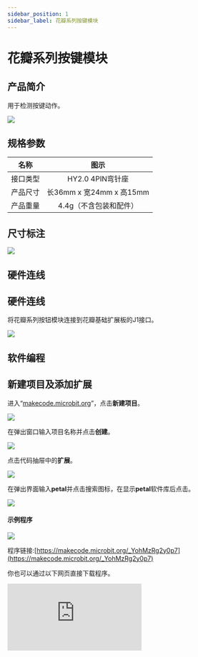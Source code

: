 ```yaml
---
sidebar_position: 1
sidebar_label: 花瓣系列按键模块
---
```


# 花瓣系列按键模块


## 产品简介

用于检测按键动作。

![](https://wiki-media-ef.oss-cn-hongkong.aliyuncs.com/docs/microbit/petal-series/petal-series-sensor/ef17001-01.png)

## 规格参数

|      名称     |            图示            |
| :----------: | :--------------------------: |
|   接口类型  |   HY2.0 4PIN弯针座   |
|   产品尺寸  |   长36mm x 宽24mm x 高15mm |
|   产品重量 |  4.4g（不含包装和配件）  |

## 尺寸标注

![](https://wiki-media-ef.oss-cn-hongkong.aliyuncs.com/docs/microbit/petal-series/petal-series-sensor/ef17001-02.png)

## 硬件连线

## 硬件连线

将花瓣系列按钮模块连接到花瓣基础扩展板的J1接口。

![](https://wiki-media-ef.oss-cn-hongkong.aliyuncs.com/docs/microbit/petal-series/petal-series-sensor/ef17001-03.png)

## 软件编程

## 新建项目及添加扩展

进入“[makecode.microbit.org](https://makecode.microbit.org)”，点击**新建项目**。

![](https://wiki-media-ef.oss-cn-hongkong.aliyuncs.com/docs/microbit/building-blocks/microbit-space-science-kit/images/microbit-space-science-kit-case01-07.png)

在弹出窗口输入项目名称并点击**创建**。

![](https://wiki-media-ef.oss-cn-hongkong.aliyuncs.com/docs/microbit/building-blocks/microbit-space-science-kit/images/microbit-space-science-kit-case01-11.png)

点击代码抽屉中的**扩展**。

![](https://wiki-media-ef.oss-cn-hongkong.aliyuncs.com/docs/microbit/building-blocks/microbit-space-science-kit/images/microbit-space-science-kit-case01-09.png)

在弹出界面输入**petal**并点击搜索图标，在显示**petal**软件库后点击。

![](https://wiki-media-ef.oss-cn-hongkong.aliyuncs.com/docs/microbit/petal-series/petal-series-sensor/ef17001-04.png)



#### 示例程序


![](https://wiki-media-ef.oss-cn-hongkong.aliyuncs.com/docs/microbit/petal-series/petal-series-sensor/ef17001-05.png)

程序链接:[https://makecode.microbit.org/_YohMzRg2y0p7](https://makecode.microbit.org/_YohMzRg2y0p7)

你也可以通过以下网页直接下载程序。

<div
    style={{
        position: 'relative',
        paddingBottom: '60%',
        overflow: 'hidden',
    }}
>
    <iframe
        src="https://makecode.microbit.org/_YohMzRg2y0p7"
        frameborder="0"
        sandbox="allow-popups allow-forms allow-scripts allow-same-origin"
        style={{
            position: 'absolute',
            width: '100%',
            height: '100%',
        }}
    />
</div>

## 下载程序

使用 USB 线连接 PC 和 micro:bit V2。

![](https://wiki-media-ef.oss-cn-hongkong.aliyuncs.com/docs/microbit/building-blocks/microbit-space-science-kit/images/microbit-space-science-kit-manual03.gif)

连接成功后，电脑上会识别出一个名为 MICROBIT 的盘符。

![](https://wiki-media-ef.oss-cn-hongkong.aliyuncs.com/docs/microbit/building-blocks/microbit-space-science-kit/images/microbit-space-science-kit-manual06.png)

点击左下角的![](https://wiki-media-ef.oss-cn-hongkong.aliyuncs.com/docs/microbit/building-blocks/microbit-space-science-kit/images/microbit-space-science-kit-manual07.png)，选择**Connect Device**。

![](https://wiki-media-ef.oss-cn-hongkong.aliyuncs.com/docs/microbit/building-blocks/microbit-space-science-kit/images/microbit-space-science-kit-manual11.png)

点击![](https://wiki-media-ef.oss-cn-hongkong.aliyuncs.com/docs/microbit/building-blocks/microbit-space-science-kit/images/microbit-space-science-kit-manual08.png)。

![](https://wiki-media-ef.oss-cn-hongkong.aliyuncs.com/docs/microbit/building-blocks/microbit-space-science-kit/images/microbit-space-science-kit-manual12.png)

点击![](https://wiki-media-ef.oss-cn-hongkong.aliyuncs.com/docs/microbit/building-blocks/microbit-space-science-kit/images/microbit-space-science-kit-manual09.png)。

![](https://wiki-media-ef.oss-cn-hongkong.aliyuncs.com/docs/microbit/building-blocks/microbit-space-science-kit/images/microbit-space-science-kit-manual13.png)

在弹出窗口选择 **BBC micro:bit CMSIS-DAP**，然后选择**连接**，至此，我们的 micro:bit 就已经连接成功。

![](https://wiki-media-ef.oss-cn-hongkong.aliyuncs.com/docs/microbit/building-blocks/microbit-space-science-kit/images/microbit-space-science-kit-manual14.png)

点击**下载程序**

![](https://wiki-media-ef.oss-cn-hongkong.aliyuncs.com/docs/microbit/building-blocks/microbit-space-science-kit/images/microbit-space-science-kit-manual10.png)

## 案例演示

当按下按钮时，LED矩阵显示爱心图标，松开按钮时，LED矩阵显示笑脸图标。

![](https://wiki-media-ef.oss-cn-hongkong.aliyuncs.com/docs/microbit/petal-series/petal-series-sensor/ef17001.gif)

